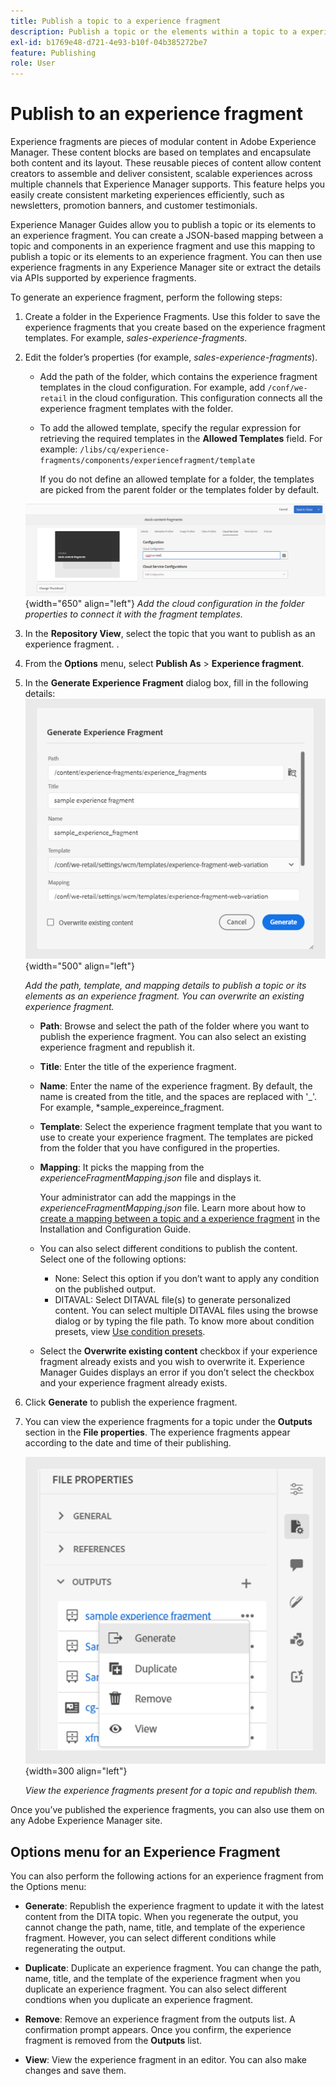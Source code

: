 ```yaml
---
title: Publish a topic to a experience fragment
description: Publish a topic or the elements within a topic to a experience fragment in AEM Guides.  Learn how to view the experience fragments present for a topic and republish them.
exl-id: b1769e48-d721-4e93-b10f-04b385272be7
feature: Publishing
role: User
---
```

# Publish to an experience fragment

Experience fragments are pieces of modular content in Adobe Experience Manager. These content blocks are based on templates and encapsulate both content and its layout. These reusable pieces of content allow content creators to assemble and deliver consistent, scalable experiences across multiple channels that Experience Manager supports. This feature helps you easily create consistent marketing experiences efficiently, such as newsletters, promotion banners, and customer testimonials.  

Experience Manager Guides allow you to publish a topic or its elements to an experience fragment. You can create a JSON-based mapping between a topic and components in an experience fragment and use this mapping to publish a topic or its elements to an experience fragment. You can then use experience fragments in any Experience Manager site or extract the details via APIs supported by experience fragments.




To generate an experience fragment, perform the following steps:


1.  Create a folder in the Experience Fragments. Use this folder to save the experience fragments that you create based on the experience fragment templates. For example, *sales-experience-fragments*. 
1. Edit the folder’s properties (for example, *sales-experience-fragments*).
    * Add the path of the folder, which contains the experience fragment templates in the cloud configuration. 
For example, add `/conf/we-retail` in the cloud configuration. This configuration connects all the experience fragment templates with the folder.
    
    * To add the allowed template, specify the regular expression for retrieving the required templates in the **Allowed Templates** field. 
    For example: 
    `/libs/cq/experience-fragments/components/experiencefragment/template`

        If you do not define an allowed template for a folder, the templates are picked from the parent folder or the templates folder by default. 

    ![add cloud configuration details in the folder properties](images/fragment-folder-cloud-configuration.png){width="650" align="left"}
       *Add the cloud configuration in the folder properties to connect it with the fragment templates.* 
1. In the **Repository View**, select the topic that you want to publish as an experience fragment. . 
1. From the **Options** menu, select **Publish As** > **Experience fragment**.  
1. In the **Generate Experience Fragment** dialog box, fill in the following details:
        ![Add the fragment model and mapping details in the Publish as experience fragment dialog](images/experience-fragment-generate.png){width="500" align="left"}
        
    *Add the path, template, and mapping details to publish a topic or its elements as an experience fragment. You can overwrite an existing experience fragment.*  

    * **Path**: Browse and select the path of the folder where you want to publish the experience fragment. You can also select an existing experience fragment and republish it.
    * **Title**: Enter the title of the experience fragment.
    * **Name**: Enter the name of the experience fragment. By default, the name is created from the title, and the spaces are replaced with '_'. For example, *sample_expereince_fragment. 
    * **Template**: Select the experience fragment template that you want to use to create your experience fragment. The templates are picked from the folder that you have configured in the properties. 
    * **Mapping**: It picks the mapping from the *experienceFragmentMapping.json* file and displays it.  

      

        Your administrator can add the mappings in the *experienceFragmentMapping.json* file.  Learn more about how to [create a mapping between a topic and a experience fragment](../cs-install-guide/conf-experience-fragment-mapping-cs.md) in the  Installation and Configuration Guide.

    * You can also select different conditions to publish the content.  Select one of the following options:

        * None: Select this option if you don’t want to apply any condition on the published output.
        * DITAVAL: Select DITAVAL file(s) to generate personalized content. You can select multiple DITAVAL files using the browse dialog or by typing the file path. To know more about condition presets, view [Use condition presets](generate-output-use-condition-presets.md).
        
    * Select the **Overwrite existing content** checkbox if your experience fragment already exists and you wish to overwrite it. Experience Manager Guides displays an error if you don’t select the checkbox and your experience fragment already exists. 
1. Click **Generate** to publish the experience fragment.
1. You can view the experience fragments for a topic under the **Outputs** section in the **File properties**. The experience fragments appear according to the date and time of their publishing. 
 
    ![View the experience fragments for a topic](images/experience-fragment-outputs.png){width=300 align="left"}
       
     *View the experience fragments present for a topic and republish them.*  

 


Once you’ve published the experience fragments, you can also use them on any Adobe Experience Manager site.


## Options menu for an Experience Fragment 

You can also perform the following actions for an experience fragment from the Options menu:

* **Generate**: Republish the experience fragment to update it with the latest content from the DITA topic. When you regenerate the output, you cannot change the path, name, title, and template of the experience fragment. However, you can select different conditions while regenerating the output.

* **Duplicate**: Duplicate an experience fragment. You can change the path, name, title, and the template of the experience fragment when you duplicate an experience fragment. You can also select different condtions when you duplicate an experience fragment.

* **Remove**: Remove an experience fragment from the outputs list. A confirmation prompt appears. Once you confirm, the experience fragment is removed from the **Outputs** list. 

* **View**: View the experience fragment in an editor. You can also make changes and save them.

 
